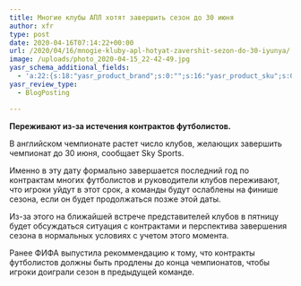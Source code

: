 ```yaml
---
title: Многие клубы АПЛ хотят завершить сезон до 30 июня
author: xfr
type: post
date: 2020-04-16T07:14:22+00:00
url: /2020/04/16/mnogie-kluby-apl-hotyat-zavershit-sezon-do-30-iyunya/
image: /uploads/photo_2020-04-15_22-42-49.jpg
yasr_schema_additional_fields:
  - 'a:22:{s:18:"yasr_product_brand";s:0:"";s:16:"yasr_product_sku";s:0:"";s:37:"yasr_product_global_identifier_select";s:5:"gtin8";s:36:"yasr_product_global_identifier_value";s:0:"";s:18:"yasr_product_price";s:0:"";s:27:"yasr_product_price_currency";s:0:"";s:30:"yasr_product_price_valid_until";s:0:"";s:31:"yasr_product_price_availability";s:12:"Discontinued";s:22:"yasr_product_price_url";s:0:"";s:26:"yasr_localbusiness_address";s:0:"";s:29:"yasr_localbusiness_pricerange";s:0:"";s:28:"yasr_localbusiness_telephone";s:0:"";s:20:"yasr_recipe_cooktime";s:0:"";s:23:"yasr_recipe_description";s:0:"";s:20:"yasr_recipe_keywords";s:0:"";s:21:"yasr_recipe_nutrition";s:0:"";s:20:"yasr_recipe_preptime";s:0:"";s:26:"yasr_recipe_recipecategory";s:0:"";s:25:"yasr_recipe_recipecuisine";s:0:"";s:28:"yasr_recipe_recipeingredient";s:0:"";s:30:"yasr_recipe_recipeinstructions";s:0:"";s:17:"yasr_recipe_video";s:0:"";}'
yasr_review_type:
  - BlogPosting

---
```

**Переживают из-за истечения контрактов футболистов.**

В английском чемпионате растет число клубов, желающих завершить чемпионат до 30 июня, сообщает Sky Sports.

Именно в эту дату формально завершается последний год по контрактам многих футболистов и руководители клубов переживают, что игроки уйдут в этот срок, а команды будут ослаблены на финише сезона, если он будет продолжаться позже этой даты.

Из-за этого на ближайшей встрече представителей клубов в пятницу будет обсуждаться ситуация с контрактами и перспектива завершения сезона в нормальных условиях с учетом этого момента.

Ранее ФИФА выпустила рекоммендацию к тому, что контракты футболистов должны быть продлены до конца чемпионатов, чтобы игроки доиграли сезон в предыдущей команде.